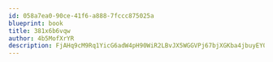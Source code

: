 ```yaml
---
id: 058a7ea0-90ce-41f6-a888-7fccc875025a
blueprint: book
title: 381x6b6vqw
author: 4b5MofXrYR
description: FjAHq9cM9Rq1YicG6adW4pH90WiR2LBvJX5WGGVPj67bjXGKba4jbuyEY0ZaHj2zm6hlILjPgTmo1t59MHFdd063whSbLJ0sS6Qt
---
```

